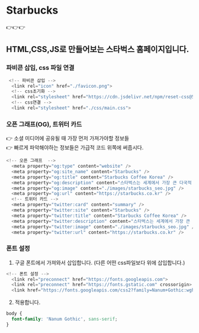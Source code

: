 # Starbucks
👉👉👉
## HTML,CSS,JS로 만들어보는 스타벅스 홈페이지입니다.
### 파비콘 삽입, css 파일 연결
```js
 <!-- 파비콘 삽입 -->
  <link rel="icon" href="./favicon.png">
  <!-- css초기화 -->
  <link rel="stylesheet" href="https://cdn.jsdelivr.net/npm/reset-css@5.0.1/reset.min.css">
  <!-- css연결 -->
  <link rel="stylesheet" href="./css/main.css">
```

### 오픈 그래프(OG), 트위터 카드
👉 소셜 미디어에 공유될 때 가장 먼저 가져가야할 정보들 <br>
👉 빠르게 파악해야하는 정보들은 가급적 코드 위쪽에 써줍시다.
```js
<!-- 오픈 그래프  -->
  <meta property="og:type" content="website" />
  <meta property="og:site_name" content="Starbucks" />
  <meta property="og:title" content="Starbucks Coffee Korea" />
  <meta property="og:description" content="스타벅스는 세계에서 가장 큰 다국적 커피 전문점으로, 64개국에서 총 23,187개의 매점을 운영하고 있습니다." />
  <meta property="og:image" content="./images/starbucks_seo.jpg" />
  <meta property="og:url" content="https://starbucks.co.kr" />
  <!-- 트위터 카드 -->
  <meta property="twitter:card" content="summary" />
  <meta property="twitter:site" content="Starbucks" />
  <meta property="twitter:title" content="Starbucks Coffee Korea" />
  <meta property="twitter:description" content="스타벅스는 세계에서 가장 큰 다국적 커피 전문점으로, 64개국에서 총 23,187개의 매점을 운영하고 있습니다." />
  <meta property="twitter:image" content="./images/starbucks_seo.jpg" />
  <meta property="twitter:url" content="https://starbucks.co.kr" />
```

### 폰트 설정
1. 구글 폰트에서 가져와서 삽입합니다. (다른 어떤 css파일보다 위에 삽입합니다.)
```js
<!-- 폰트 설정 -->
  <link rel="preconnect" href="https://fonts.googleapis.com">
  <link rel="preconnect" href="https://fonts.gstatic.com" crossorigin>
  <link href="https://fonts.googleapis.com/css2?family=Nanum+Gothic:wght@400;700&display=swap" rel="stylesheet">
```
2. 적용합니다.
```css
body {
  font-family: 'Nanum Gothic', sans-serif;
}
```
